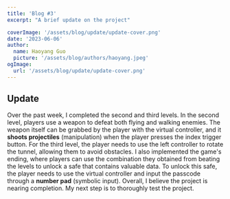 ```yaml
---
title: 'Blog #3'
excerpt: "A brief update on the project"

coverImage: '/assets/blog/update/update-cover.png'
date: '2023-06-06'
author:
  name: Haoyang Guo
  picture: '/assets/blog/authors/haoyang.jpeg'
ogImage:
  url: '/assets/blog/update/update-cover.png'
---
```


## Update
Over the past week, I completed the second and third levels. In the second level, players use a weapon to defeat both flying and walking enemies. The weapon itself can be grabbed by the player with the virtual controller, and it **shoots projectiles** (manipulation) when the player presses the index trigger button. For the third level, the player needs to use the left controller to rotate the tunnel, allowing them to avoid obstacles. I also implemented the game's ending, where players can use the combination they obtained from beating the levels to unlock a safe that contains valuable data. To unlock this safe, the player needs to use the virtual controller and input the passcode through a **number pad** (symbolic input). Overall, I believe the project is nearing completion. My next step is to thoroughly test the project.
